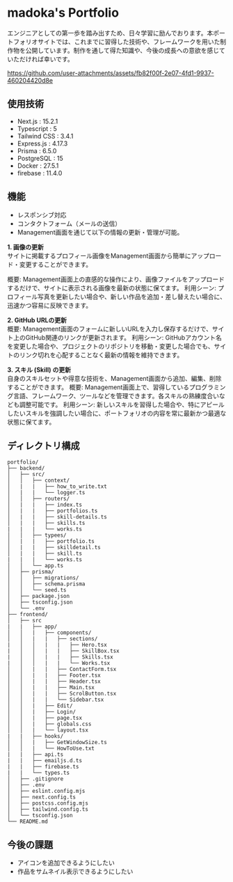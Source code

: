 # madoka's Portfolio
エンジニアとしての第一歩を踏み出すため、日々学習に励んでおります。本ポートフォリオサイトでは、これまでに習得した技術や、フレームワークを用いた制作物を公開しています。制作を通して得た知識や、今後の成長への意欲を感じていただければ幸いです。


https://github.com/user-attachments/assets/fb82f00f-2e07-4fd1-9937-460204420d8e




## 使用技術

- Next.js : 15.2.1
- Typescript : 5
- Tailwind CSS : 3.4.1
- Express.js : 4.17.3
- Prisma : 6.5.0
- PostgreSQL : 15
- Docker : 27.5.1
- firebase : 11.4.0

## 機能

- レスポンシブ対応
- コンタクトフォーム（メールの送信）
- Management画面を通じて以下の情報の更新・管理が可能。

**1. 画像の更新**<br>
サイトに掲載するプロフィール画像をManagement画面から簡単にアップロード・変更することができます。

概要: Management画面上の直感的な操作により、画像ファイルをアップロードするだけで、サイトに表示される画像を最新の状態に保てます。
利用シーン: プロフィール写真を更新したい場合や、新しい作品を追加・差し替えたい場合に、迅速かつ容易に反映できます。

**2. GitHub URLの更新**<br>
概要: Management画面のフォームに新しいURLを入力し保存するだけで、サイト上のGitHub関連のリンクが更新されます。
利用シーン: GitHubアカウント名を変更した場合や、プロジェクトのリポジトリを移動・変更した場合でも、サイトのリンク切れを心配することなく最新の情報を維持できます。

**3. スキル (Skill) の更新**<br>
自身のスキルセットや得意な技術を、Management画面から追加、編集、削除することができます。
概要: Management画面上で、習得しているプログラミング言語、フレームワーク、ツールなどを管理できます。各スキルの熟練度合いなども調整可能です。
利用シーン: 新しいスキルを習得した場合や、特にアピールしたいスキルを強調したい場合に、ポートフォリオの内容を常に最新かつ最適な状態に保てます。


## ディレクトリ構成

```
portfolio/
├── backend/
│   ├── src/
│   │   ├── context/
│   |   |   ├── how_to_write.txt
│   |   |   └── logger.ts
│   │   ├── routers/
│   |   |   ├── index.ts
│   |   |   ├── portfolios.ts
│   |   |   ├── skill-details.ts
│   |   |   ├── skills.ts
|   |   |   └── works.ts
│   │   ├── typees/
│   |   |   ├── portfolio.ts
│   |   |   ├── skilldetail.ts
│   |   |   ├── skill.ts
|   |   |   └── works.ts
│   │   └── app.ts
│   ├── prisma/
│   │   ├── migrations/
│   │   ├── schema.prisma
│   │   └── seed.ts
│   ├── package.json
│   ├── tsconfig.json
│   └── .env
├── frontend/
│   ├── src
|   |   ├── app/
│   │   |   ├── components/
│   │   |   |   ├── sections/
|   │   │   |   |   ├── Hero.tsx
|   │   │   |   |   ├── SkillBox.tsx
|   │   │   |   |   ├── Skills.tsx
|   │   │   |   |   └── Works.tsx
│   │   |   |   ├── ContactForm.tsx
│   │   |   |   ├── Footer.tsx
│   │   |   |   ├── Header.tsx
│   │   |   |   ├── Main.tsx
│   │   |   |   ├── ScrolButton.tsx
│   │   |   |   └── Sidebar.tsx
│   │   |   ├── Edit/
│   │   |   ├── Login/
│   │   |   ├── page.tsx
│   │   |   ├── globals.css
│   │   |   └── layout.tsx
|   |   ├── hooks/
│   │   |   ├── GetWindowSize.ts
│   │   |   └── HowToUse.txt
|   |   ├── api.ts
|   |   ├── emailjs.d.ts
|   |   ├── firebase.ts
|   |   └── types.ts
│   ├── .gitignore
│   ├── .env
│   ├── eslint.config.mjs
│   ├── next.config.ts
│   ├── postcss.config.mjs
│   ├── tailwind.config.ts
│   └── tsconfig.json
└── README.md
```
## 今後の課題
- アイコンを追加できるようにしたい
- 作品をサムネイル表示できるようにしたい
